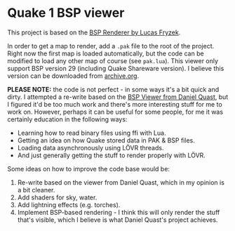 # Quake 1 BSP viewer

This project is based on the [BSP Renderer by Lucas Fryzek](https://github.com/Hazematman/BSP-Renderer).

In order to get a map to render, add a `.pak` file to the root of the project. Right now the first map is loaded automatically, but the code can be modified to load any other map of course (see `pak.lua`). This viewer only support BSP version 29 (including Quake Shareware version). I believe this version can be downloaded from [archive.org](https://archive.org).

**PLEASE NOTE:** the code is not perfect - in some ways it's a bit quick and dirty. I attempted a re-write based on the [BSP Viewer from Daniel Quast](https://github.com/danqua/bsp-viewer), but I figured it'd be too much work and there's more interesting stuff for me to work on. However, perhaps it can be useful for some people, for me it was certainly education in the following ways:

- Learning how to read binary files using ffi with Lua.
- Getting an idea on how Quake stored data in PAK & BSP files.
- Loading data asynchronously using LÖVR threads.
- And just generally getting the stuff to render properly with LÖVR.

Some ideas on how to improve the code base would be:

1. Re-write based on the viewer from Daniel Quast, which in my opinion is a bit cleaner.
2. Add shaders for sky, water.
3. Add lightning effects (e.g. torches).
4. Implement BSP-based rendering - I think this will only render the stuff that's visible, which I believe is what Daniel Quast's project achieves.
